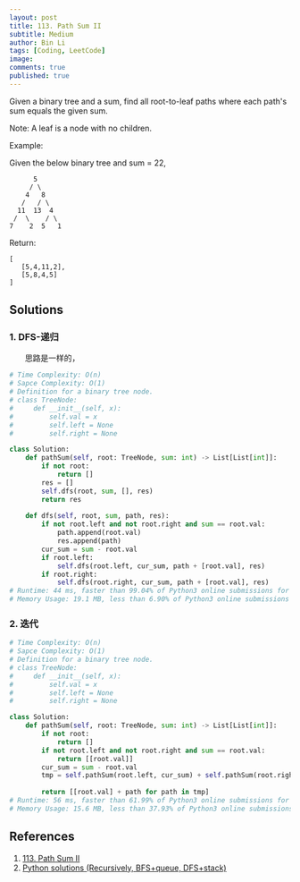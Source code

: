 ```yaml
---
layout: post
title: 113. Path Sum II
subtitle: Medium
author: Bin Li
tags: [Coding, LeetCode]
image: 
comments: true
published: true
---
```


Given a binary tree and a sum, find all root-to-leaf paths where each path's sum equals the given sum.

Note: A leaf is a node with no children.

Example:

Given the below binary tree and sum = 22,
```
      5
     / \
    4   8
   /   / \
  11  13  4
 /  \    / \
7    2  5   1
```
Return:
```
[
   [5,4,11,2],
   [5,8,4,5]
]
```

## Solutions
### 1. DFS-递归
　　思路是一样的，
```python
# Time Complexity: O(n)
# Sapce Complexity: O(1)
# Definition for a binary tree node.
# class TreeNode:
#     def __init__(self, x):
#         self.val = x
#         self.left = None
#         self.right = None

class Solution:
    def pathSum(self, root: TreeNode, sum: int) -> List[List[int]]:
        if not root:
            return []
        res = []
        self.dfs(root, sum, [], res)
        return res
    
    def dfs(self, root, sum, path, res):
        if not root.left and not root.right and sum == root.val:
            path.append(root.val)
            res.append(path)
        cur_sum = sum - root.val
        if root.left:
            self.dfs(root.left, cur_sum, path + [root.val], res)
        if root.right:
            self.dfs(root.right, cur_sum, path + [root.val], res)
# Runtime: 44 ms, faster than 99.04% of Python3 online submissions for Path Sum II.
# Memory Usage: 19.1 MB, less than 6.90% of Python3 online submissions for Path Sum II.
```

### 2. 迭代

```python
# Time Complexity: O(n)
# Sapce Complexity: O(1)
# Definition for a binary tree node.
# class TreeNode:
#     def __init__(self, x):
#         self.val = x
#         self.left = None
#         self.right = None

class Solution:
    def pathSum(self, root: TreeNode, sum: int) -> List[List[int]]:
        if not root:
            return []
        if not root.left and not root.right and sum == root.val:
            return [[root.val]]
        cur_sum = sum - root.val
        tmp = self.pathSum(root.left, cur_sum) + self.pathSum(root.right, cur_sum)
        
        return [[root.val] + path for path in tmp]
# Runtime: 56 ms, faster than 61.99% of Python3 online submissions for Path Sum II.
# Memory Usage: 15.6 MB, less than 37.93% of Python3 online submissions for Path Sum II.
```
## References
1. [113. Path Sum II](https://leetcode.com/problems/path-sum-ii/)
2. [Python solutions (Recursively, BFS+queue, DFS+stack)](https://leetcode.com/problems/path-sum-ii/discuss/36829/Python-solutions-(Recursively-BFS%2Bqueue-DFS%2Bstack))
